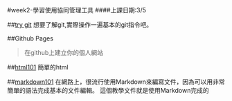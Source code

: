 #week2-學習使用協同管理工具
####上課日期:3/5

##[try git](https://try.github.io/levels/1/challenges/1)
想要了解git,實際操作一遍基本的git指令吧。

##Github Pages
>在github上建立你的個人網站

##[html101](../html/html101.md)
簡單的html

##[markdown101](../others/markdown.md)
在網路上，很流行使用Markdown來編寫文件，因為可以用非常簡單的語法完成基本的文件編輯。
這個教學文件就是使用Markdown完成的
